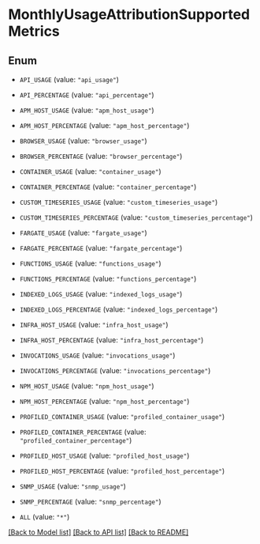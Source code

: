 # MonthlyUsageAttributionSupportedMetrics

## Enum

- `API_USAGE` (value: `"api_usage"`)

- `API_PERCENTAGE` (value: `"api_percentage"`)

- `APM_HOST_USAGE` (value: `"apm_host_usage"`)

- `APM_HOST_PERCENTAGE` (value: `"apm_host_percentage"`)

- `BROWSER_USAGE` (value: `"browser_usage"`)

- `BROWSER_PERCENTAGE` (value: `"browser_percentage"`)

- `CONTAINER_USAGE` (value: `"container_usage"`)

- `CONTAINER_PERCENTAGE` (value: `"container_percentage"`)

- `CUSTOM_TIMESERIES_USAGE` (value: `"custom_timeseries_usage"`)

- `CUSTOM_TIMESERIES_PERCENTAGE` (value: `"custom_timeseries_percentage"`)

- `FARGATE_USAGE` (value: `"fargate_usage"`)

- `FARGATE_PERCENTAGE` (value: `"fargate_percentage"`)

- `FUNCTIONS_USAGE` (value: `"functions_usage"`)

- `FUNCTIONS_PERCENTAGE` (value: `"functions_percentage"`)

- `INDEXED_LOGS_USAGE` (value: `"indexed_logs_usage"`)

- `INDEXED_LOGS_PERCENTAGE` (value: `"indexed_logs_percentage"`)

- `INFRA_HOST_USAGE` (value: `"infra_host_usage"`)

- `INFRA_HOST_PERCENTAGE` (value: `"infra_host_percentage"`)

- `INVOCATIONS_USAGE` (value: `"invocations_usage"`)

- `INVOCATIONS_PERCENTAGE` (value: `"invocations_percentage"`)

- `NPM_HOST_USAGE` (value: `"npm_host_usage"`)

- `NPM_HOST_PERCENTAGE` (value: `"npm_host_percentage"`)

- `PROFILED_CONTAINER_USAGE` (value: `"profiled_container_usage"`)

- `PROFILED_CONTAINER_PERCENTAGE` (value: `"profiled_container_percentage"`)

- `PROFILED_HOST_USAGE` (value: `"profiled_host_usage"`)

- `PROFILED_HOST_PERCENTAGE` (value: `"profiled_host_percentage"`)

- `SNMP_USAGE` (value: `"snmp_usage"`)

- `SNMP_PERCENTAGE` (value: `"snmp_percentage"`)

- `ALL` (value: `"*"`)

[[Back to Model list]](../README.md#documentation-for-models) [[Back to API list]](../README.md#documentation-for-api-endpoints) [[Back to README]](../README.md)
